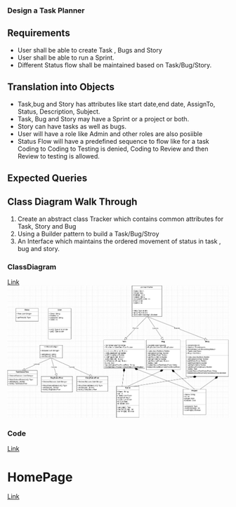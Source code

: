 ### Design a Task Planner

## Requirements
- User shall be able to create Task , Bugs and Story
- User shall be able to run a Sprint.
- Different Status flow shall be maintained based on Task/Bug/Story.

## Translation into Objects
- Task,bug and Story has attributes like start date,end date, AssignTo, Status, Description, Subject.
- Task, Bug and Story may have a Sprint or a project or both.
- Story can have tasks as well as bugs.
- User will have a role like Admin and other roles are also posiible
- Status Flow will have a predefined sequence to flow like for a task Coding to Coding to Testing is denied, Coding to Review and then Review to testing is allowed.


## Expected Queries

## Class Diagram Walk Through
1. Create an abstract class Tracker which contains common attributes for Task, Story and Bug
2. Using a Builder pattern to build a Task/Bug/Stroy
3. An Interface which maintains the ordered movement of status in task , bug and story.


### ClassDiagram
[Link](https://github.com/LearningsLab/BoilerPlates/blob/main/TaskPlanner/TaskPlanner.drawio.png)
<img src="https://github.com/LearningsLab/BoilerPlates/blob/main/TaskPlanner/TaskPlanner.drawio.png?raw=true" >

### Code 
[Link](https://github.com/LearningsLab/BoilerPlates/tree/main/TaskPlanner)

# HomePage
[Link](https://learningslab.github.io/)